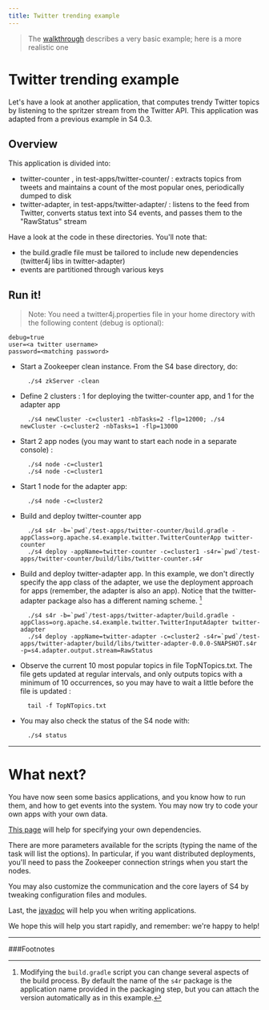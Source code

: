 ```yaml
---
title: Twitter trending example
---
```

> The [walkthrough](../walkthrough) describes a very basic example; here is a more realistic one

# Twitter trending example

Let's have a look at another application, that computes trendy Twitter topics by listening to the spritzer stream from the Twitter API. This application was adapted from a previous example in S4 0.3.

## Overview

This application is divided into:

* twitter-counter , in test-apps/twitter-counter/ : extracts topics from tweets and maintains a count of the most popular ones, periodically dumped to disk
* twitter-adapter, in test-apps/twitter-adapter/ : listens to the feed from Twitter, converts status text into S4 events, and passes them to the "RawStatus" stream

Have a look at the code in these directories. You'll note that:

* the build.gradle file must be tailored to include new dependencies (twitter4j libs in twitter-adapter)
* events are partitioned through various keys

## Run it!

> Note: You need a twitter4j.properties file in your home directory with the following content (debug is optional):

	debug=true
	user=<a twitter username>
	password=<matching password>

* Start a Zookeeper clean instance. From the S4 base directory, do:
	
		./s4 zkServer -clean

* Define 2 clusters : 1 for deploying the twitter-counter app, and 1 for the adapter app

		./s4 newCluster -c=cluster1 -nbTasks=2 -flp=12000; ./s4 newCluster -c=cluster2 -nbTasks=1 -flp=13000
		
* Start 2 app nodes (you may want to start each node in a separate console) :

		./s4 node -c=cluster1
		./s4 node -c=cluster1

* Start 1 node for the adapter app:

		./s4 node -c=cluster2
		
* Build and deploy twitter-counter app

		./s4 s4r -b=`pwd`/test-apps/twitter-counter/build.gradle -appClass=org.apache.s4.example.twitter.TwitterCounterApp twitter-counter
		./s4 deploy -appName=twitter-counter -c=cluster1 -s4r=`pwd`/test-apps/twitter-counter/build/libs/twitter-counter.s4r
		
* Build and deploy twitter-adapter app. In this example, we don't directly specify the app class of the adapter, we use the deployment approach for apps (remember, the adapter is also an app). Notice that the twitter-adapter package also has a different naming scheme. [^1]

		./s4 s4r -b=`pwd`/test-apps/twitter-adapter/build.gradle -appClass=org.apache.s4.example.twitter.TwitterInputAdapter twitter-adapter
		./s4 deploy -appName=twitter-adapter -c=cluster2 -s4r=`pwd`/test-apps/twitter-adapter/build/libs/twitter-adapter-0.0.0-SNAPSHOT.s4r -p=s4.adapter.output.stream=RawStatus
		
* Observe the current 10 most popular topics in file TopNTopics.txt. The file gets updated at regular intervals, and only outputs topics with a minimum of 10 occurrences, so you may have to wait a little before the file is updated :

		tail -f TopNTopics.txt
		
* You may also check the status of the S4 node with:

		./s4 status

----

# What next?

You have now seen some basics applications, and you know how to run them, and how to get events into the system. You may now try to code your own apps with your own data.

[This page](../application_dependencies) will help for specifying your own dependencies.

There are more parameters available for the scripts (typing the name of the task will list the options). In particular, if you want distributed deployments, you'll need to pass the Zookeeper connection strings when you start the nodes.

You may also customize the communication and the core layers of S4 by tweaking configuration files and modules.

Last, the [javadoc](http://people.apache.org/~mmorel/apache-s4-0.6.0-incubating-doc/javadoc/) will help you when writing applications.

We hope this will help you start rapidly, and remember: we're happy to help!

----

###Footnotes

[^1]: Modifying the `build.gradle` script you can change several aspects of the build process. By default the name of the `s4r` package is the application name provided in the packaging step, but you can attach the version automatically as in this example.